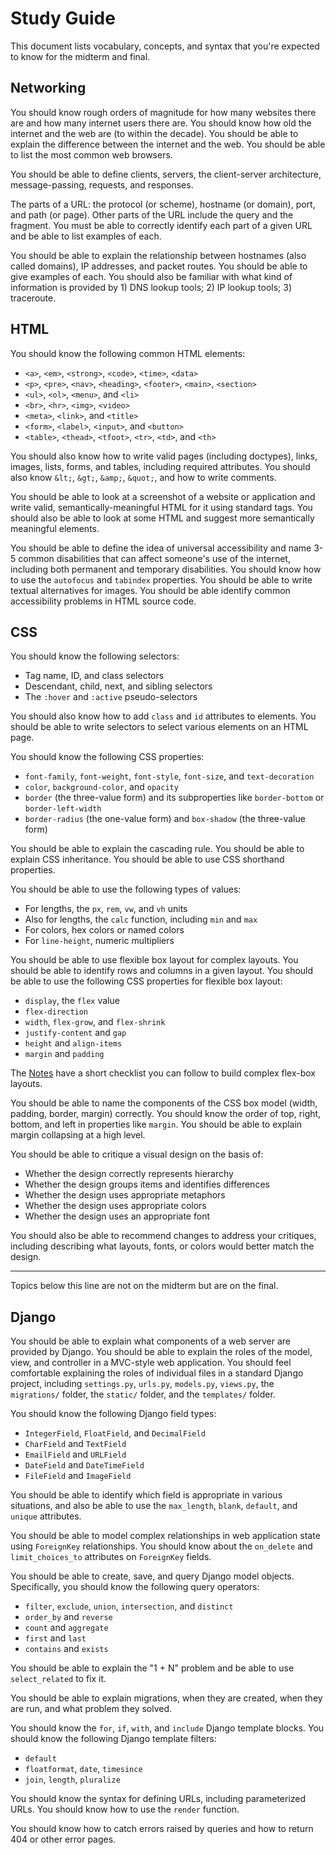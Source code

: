 Study Guide
===========

This document lists vocabulary, concepts, and syntax that you're
expected to know for the midterm and final.

Networking
----------

You should know rough orders of magnitude for how many websites there
are and how many internet users there are. You should know how old the
internet and the web are (to within the decade). You should be able to
explain the difference between the internet and the web. You should be
able to list the most common web browsers.

You should be able to define clients, servers, the client-server
architecture, message-passing, requests, and responses.

The parts of a URL: the protocol (or scheme), hostname (or domain),
port, and path (or page). Other parts of the URL include the query and
the fragment. You must be able to correctly identify each part of a
given URL and be able to list examples of each.

You should be able to explain the relationship between hostnames (also
called domains), IP addresses, and packet routes. You should be able
to give examples of each. You should also be familiar with what kind
of information is provided by 1) DNS lookup tools; 2) IP lookup tools;
3) traceroute.

HTML
----

You should know the following common HTML elements:

- `<a>`, `<em>`, `<strong>`, `<code>`, `<time>`, `<data>`
- `<p>`, `<pre>`, `<nav>`, `<heading>`, `<footer>`, `<main>`, `<section>`
- `<ul>`, `<ol>`, `<menu>`, and `<li>`
- `<br>`, `<hr>`, `<img>`, `<video>`
- `<meta>`, `<link>`, and `<title>`
- `<form>`, `<label>`, `<input>`, and `<button>`
- `<table>`, `<thead>`, `<tfoot>`, `<tr>`, `<td>`, and `<th>`

You should also know how to write valid pages (including doctypes),
links, images, lists, forms, and tables, including required
attributes. You should also know `&lt;`, `&gt;`, `&amp;`, `&quot;`,
and how to write comments.

You should be able to look at a screenshot of a website or application
and write valid, semantically-meaningful HTML for it using standard
tags. You should also be able to look at some HTML and suggest more
semantically meaningful elements.

You should be able to define the idea of universal accessibility and
name 3-5 common disabilities that can affect someone's use of the
internet, including both permanent and temporary disabilities. You
should know how to use the `autofocus` and `tabindex` properties. You
should be able to write textual alternatives for images. You should be
able identify common accessibility problems in HTML source code.

CSS
---

You should know the following selectors:

- Tag name, ID, and class selectors
- Descendant, child, next, and sibling selectors
- The `:hover` and `:active` pseudo-selectors

You should also know how to add `class` and `id` attributes to
elements. You should be able to write selectors to select various
elements on an HTML page.

You should know the following CSS properties:

- `font-family`, `font-weight`, `font-style`, `font-size`, and
  `text-decoration`
- `color`, `background-color`, and `opacity`
- `border` (the three-value form) and its subproperties like
  `border-bottom` or `border-left-width`
- `border-radius` (the one-value form) and `box-shadow` (the
  three-value form)

You should be able to explain the cascading rule. You should be able
to explain CSS inheritance. You should be able to use CSS shorthand
properties.

You should be able to use the following types of values:

- For lengths, the `px`, `rem`, `vw`, and `vh` units
- Also for lengths, the `calc` function, including `min` and `max`
- For colors, hex colors or named colors
- For `line-height`, numeric multipliers

You should be able to use flexible box layout for complex layouts. You
should be able to identify rows and columns in a given layout. You
should be able to use the following CSS properties for flexible box
layout:

- `display`, the `flex` value
- `flex-direction`
- `width`, `flex-grow`, and `flex-shrink`
- `justify-content` and `gap`
- `height` and `align-items`
- `margin` and `padding`

The [Notes](notes.md#flex-box) have a short checklist you can follow
to build complex flex-box layouts.

You should be able to name the components of the CSS box model (width,
padding, border, margin) correctly. You should know the order of top,
right, bottom, and left in properties like `margin`. You should be
able to explain margin collapsing at a high level.

You should be able to critique a visual design on the basis of:

- Whether the design correctly represents hierarchy
- Whether the design groups items and identifies differences
- Whether the design uses appropriate metaphors
- Whether the design uses appropriate colors
- Whether the design uses an appropriate font

You should also be able to recommend changes to address your
critiques, including describing what layouts, fonts, or colors would
better match the design.

------------------------------------------------------------------------

Topics below this line are not on the midterm but are on the final.

Django
------

You should be able to explain what components of a web server are
provided by Django. You should be able to explain the roles of the
model, view, and controller in a MVC-style web application. You should
feel comfortable explaining the roles of individual files in a
standard Django project, including `settings.py`, `urls.py`,
`models.py`, `views.py`, the `migrations/` folder, the `static/`
folder, and the `templates/` folder.

You should know the following Django field types:

- `IntegerField`, `FloatField`, and `DecimalField`
- `CharField` and `TextField`
- `EmailField` and `URLField`
- `DateField` and `DateTimeField`
- `FileField` and `ImageField`

You should be able to identify which field is appropriate in various
situations, and also be able to use the `max_length`, `blank`,
`default`, and `unique` attributes.

You should be able to model complex relationships in web application
state using `ForeignKey` relationships. You should know about the
`on_delete` and `limit_choices_to` attributes on `ForeignKey` fields.

You should be able to create, save, and query Django model objects.
Specifically, you should know the following query operators:

- `filter`, `exclude`, `union`, `intersection`, and `distinct`
- `order_by` and `reverse`
- `count` and `aggregate`
- `first` and `last`
- `contains` and `exists`

You should be able to explain the "1 + N" problem and be able to use
`select_related` to fix it.

You should be able to explain migrations, when they are created, when
they are run, and what problem they solved.

You should know the `for`, `if`, `with`, and `include` Django template
blocks. You should know the following Django template filters:

- `default`
- `floatformat`, `date`, `timesince`
- `join`, `length`, `pluralize`

You should know the syntax for defining URLs, including parameterized
URLs. You should know how to use the `render` function.

You should know how to catch errors raised by queries and how to
return 404 or other error pages.

